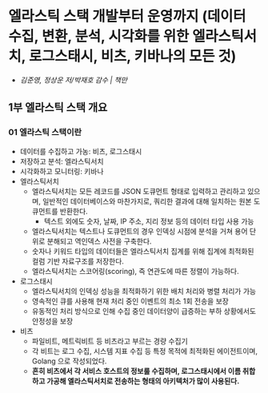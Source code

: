 # 엘라스틱 스택 개발부터 운영까지 (데이터 수집, 변환, 분석, 시각화를 위한 엘라스틱서치, 로그스태시, 비츠, 키바나의 모든 것)
- *김준영, 정상운 저/박재호 감수 | 책만*

## 1부 엘라스틱 스택 개요

### 01 엘라스틱 스택이란

- 데이터를 수집하고 가농: 비츠, 로그스태시
- 저장하고 분석: 엘라스틱서치
- 시각화하고 모니터링: 키바나
- 엘라스틱서치
  - 엘라스틱서치는 모든 레코드를 JSON 도큐먼트 형태로 입력하고 관리하고 있으며, 일반적인 데이터베이스와 마찬가지로, 쿼리한 결과에 대해 일치하는 원본 도큐먼트를 반환한다.
    - 텍스트 외에도 숫자, 날짜, IP 주소, 지리 정보 등의 데이터 타입 사용 가능
  - 엘라스틱서치는 텍스트나 도큐먼트의 경우 인덱싱 시점에 분석을 거쳐 용어 단위로 분해되고 역인덱스 사전을 구축한다.
  - 숫자나 키워드 타입의 데이터들은 엘라스틱서치 집계를 위해 집계에 최적화된 컬럼 기반 자료구조를 저장한다.
  - 엘라스틱서치는 스코어링(scoring), 즉 연관도에 따른 정렬이 가능하다.
- 로그스태시
  - 엘라스틱서치의 인덱싱 성능을 최적화하기 위한 배치 처리와 병렬 처리가 가능
  - 영속적인 큐를 사용해 현재 처리 중인 이벤트의 최소 1회 전송을 보장 
  - 유동적인 처리 방식으로 인해 수집 중인 데이터양이 급증하는 부하 상황에서도 안정성을 보장
- 비츠
  - 파일비트, 메트릭비트 등 비츠라고 부르는 경량 수집기
  - 각 비트는 로그 수집, 시스템 지표 수집 등 특정 목적에 최적화된 에이전트이며, Golang 으로 작성되었다.
  - **흔히 비츠에서 각 서비스 호스트의 정보룰 수집하며, 로그스태시에서 이름 취합하고 가공해 엘라스틱서치로 전송하는 형태의 아키텍처가 많이 사용된다.**